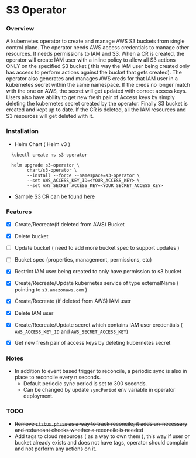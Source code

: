# S3 Operator

### Overview
A kubernetes operator to create and manage AWS S3 buckets from single control plane. The operator needs AWS access credentials
to manage other resources. It needs permissions to IAM and S3. When a CR is created, the operator will create IAM user
with a inline policy to allow all S3 actions ONLY on the specified S3 bucket ( this way the IAM user being created only has 
access to perform actions against the bucket that gets created). The operator also generates and manages AWS creds for that 
IAM user in a kubernetes secret within the same namespace. If the creds no longer match with the one on AWS, the secret will
get updated with correct access keys. Users also have ability to get new fresh pair of Access keys by simply deleting
the kubernetes secret created by the operator. Finally S3 bucket is created and kept up to date. If the CR is deleted, all 
the IAM resources and S3 resources will get deleted with it.

### Installation
-  Helm Chart ( Helm v3 )
```
  kubectl create ns s3-operator
```
```
  helm upgrade s3-operator \
        chart/s3-operator \
        --install --force --namespace=s3-operator \
        --set AWS_ACCESS_KEY_ID=<YOUR_ACCESS_KEY> \
        --set AWS_SECRET_ACCESS_KEY=<YOUR_SECRET_ACCESS_KEY>
```
- Sample S3 CR can be found [here](https://github.com/agill17/s3-operator/blob/master/deploy/crds/agill.apps_v1alpha1_s3_cr.yaml)

### Features
- [x] Create/Recreate(if deleted from AWS) Bucket
- [x] Delete bucket
- [ ] Update bucket ( need to add more bucket spec to support updates )
- [ ] Bucket spec (properties, management, permissions, etc)
- [x] Restrict IAM user being created to only have permission to s3 bucket
- [x] Create/Recreate/Update kubernetes service of type externalName ( pointing to `s3.amazonaws.com` )
- [x] Create/Recreate (if deleted from AWS) IAM user
- [x] Delete IAM user 
- [x] Create/Recreate/Update secret which contains IAM user credentials ( `AWS_ACCESS_KEY_ID` and `AWS_SECRET_ACCESS_KEY`)
- [x] Get new fresh pair of access keys by deleting kubernetes secret


### Notes
- In addition to event based trigger to reconcile, a periodic sync is also in place to reconcile every n seconds.
    - Default periodic sync period is set to 300 seconds.
    - Can be changed by update `syncPeriod` env variable in operator deployment.

### TODO
- ~~Remove `status.phase` as a way to track reconcile, it adds un-necessary and redundant checks whether a reconcile is needed~~
- Add tags to cloud resources ( as a way to own them ), this way if user or bucket already exists and does not have tags, operator should complain and not perform any actions on it.
